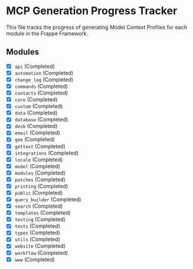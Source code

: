 # MCP Generation Progress Tracker

This file tracks the progress of generating Model Context Profiles for each module in the Frappe Framework.

## Modules

- [x] `api` (Completed)
- [x] `automation` (Completed)
- [x] `change_log` (Completed)
- [x] `commands` (Completed)
- [x] `contacts` (Completed)
- [x] `core` (Completed)
- [x] `custom` (Completed)
- [x] `data` (Completed)
- [x] `database` (Completed)
- [x] `desk` (Completed)
- [x] `email` (Completed)
- [x] `geo` (Completed)
- [x] `gettext` (Completed)
- [x] `integrations` (Completed)
- [x] `locale` (Completed)
- [x] `model` (Completed)
- [x] `modules` (Completed)
- [x] `patches` (Completed)
- [x] `printing` (Completed)
- [x] `public` (Completed)
- [x] `query_builder` (Completed)
- [x] `search` (Completed)
- [x] `templates` (Completed)
- [x] `testing` (Completed)
- [x] `tests` (Completed)
- [x] `types` (Completed)
- [x] `utils` (Completed)
- [x] `website` (Completed)
- [x] `workflow` (Completed)
- [x] `www` (Completed)